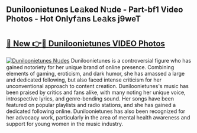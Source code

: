 ## Duniloonietunes Le𝚊ked N𝚞de - Part-bf1 Video Photos - Hot Onlyf𝚊ns Le𝚊ks j9weT

# <h2><a href="http://ab42522.deff.icu/?id=Duniloonietunes">🔗 New 👉🔴 Duniloonietunes VIDEO Photos</a></h2>

[![Duniloonietunes N𝚞des](https://i.imgur.com/rIISA9y.gif)](http://ab42522.deff.icu/?id=Duniloonietunes)
Duniloonietunes is a controversial figure who has gained notoriety for her unique brand of online presence. Combining elements of gaming, eroticism, and dark humor, she has amassed a large and dedicated following, but also faced intense criticism for her unconventional approach to content creation. Duniloonietunes's music has been praised by critics and fans alike, with many noting her unique voice, introspective lyrics, and genre-bending sound. Her songs have been featured on popular playlists and radio stations, and she has gained a dedicated following online. Duniloonietunes has also been recognized for her advocacy work, particularly in the area of mental health awareness and support for young women in the music industry.
